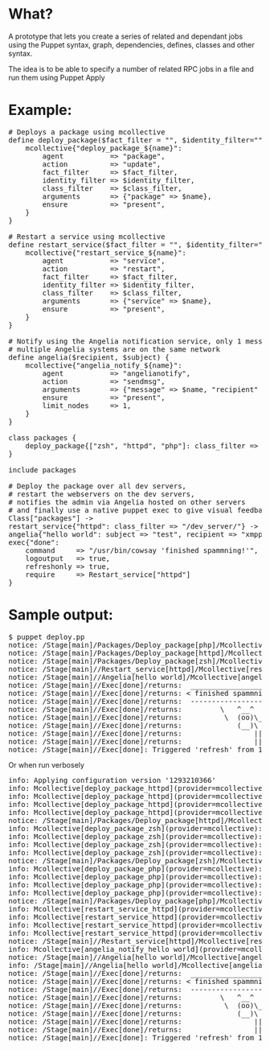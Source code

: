 What?
=====

A prototype that lets you create a series of related and dependant jobs using the Puppet syntax, graph, dependencies, defines, classes and other syntax.

The idea is to be able to specify a number of related RPC jobs in a file and run them using Puppet Apply

Example:
========

<pre>
# Deploys a package using mcollective
define deploy_package($fact_filter = "", $identity_filter="", $fact_filter="", $class_filter="") {
    mcollective{"deploy_package_${name}":
        agent           => "package",
        action          => "update",
        fact_filter     => $fact_filter,
        identity_filter => $identity_filter,
        class_filter    => $class_filter,
        arguments       => {"package" => $name},
        ensure          => "present",
    }
}

# Restart a service using mcollective
define restart_service($fact_filter = "", $identity_filter="", $fact_filter="", $class_filter="") {
    mcollective{"restart_service_${name}":
        agent           => "service",
        action          => "restart",
        fact_filter     => $fact_filter,
        identity_filter => $identity_filter,
        class_filter    => $class_filter,
        arguments       => {"service" => $name},
        ensure          => "present",
    }
}

# Notify using the Angelia notification service, only 1 message get sent when
# multiple Angelia systems are on the same network
define angelia($recipient, $subject) {
    mcollective{"angelia_notify_${name}":
        agent           => "angelianotify",
        action          => "sendmsg",
        arguments       => {"message" => $name, "recipient" => $recipient, "subject" => $subject},
        ensure          => "present",
        limit_nodes     => 1,
    }
}

class packages {
    deploy_package{["zsh", "httpd", "php"]: class_filter => "/dev_server/"}
}

include packages

# Deploy the package over all dev servers,
# restart the webservers on the dev servers,
# notifies the admin via Angelia hosted on other servers
# and finally use a native puppet exec to give visual feedback
Class["packages"] ->
restart_service{"httpd": class_filter => "/dev_server/"} ->
angelia{"hello world": subject => "test", recipient => "xmpp://ripienaar@jabber.org"}  ~>
exec{"done":
    command     => "/usr/bin/cowsay 'finished spammning!'",
    logoutput   => true,
    refreshonly => true,
    require     => Restart_service["httpd"]
}
</pre>


Sample output:
==============

<pre>
$ puppet deploy.pp
notice: /Stage[main]/Packages/Deploy_package[php]/Mcollective[deploy_package_php]/ensure: created
notice: /Stage[main]/Packages/Deploy_package[httpd]/Mcollective[deploy_package_httpd]/ensure: created
notice: /Stage[main]/Packages/Deploy_package[zsh]/Mcollective[deploy_package_zsh]/ensure: created
notice: /Stage[main]//Restart_service[httpd]/Mcollective[restart_service_httpd]/ensure: created
notice: /Stage[main]//Angelia[hello world]/Mcollective[angelia_notify_hello world]/ensure: created
notice: /Stage[main]//Exec[done]/returns:  _____________________
notice: /Stage[main]//Exec[done]/returns: &lt; finished spammning! &gt;
notice: /Stage[main]//Exec[done]/returns:  ---------------------
notice: /Stage[main]//Exec[done]/returns:         \   ^__^
notice: /Stage[main]//Exec[done]/returns:          \  (oo)\_______
notice: /Stage[main]//Exec[done]/returns:             (__)\       )\/\
notice: /Stage[main]//Exec[done]/returns:                 ||----w |
notice: /Stage[main]//Exec[done]/returns:                 ||     ||
notice: /Stage[main]//Exec[done]: Triggered 'refresh' from 1 events
</pre>

Or when run verbosely

<pre>
info: Applying configuration version '1293210366'
info: Mcollective[deploy_package_httpd](provider=mcollective): Result from dev1.domain1.net: OK
info: Mcollective[deploy_package_httpd](provider=mcollective): Result from dev1.domain2.net: OK
info: Mcollective[deploy_package_httpd](provider=mcollective): Result from dev2.domain1.net: OK
info: Mcollective[deploy_package_httpd](provider=mcollective): Result from dev3.domain1.net: OK
notice: /Stage[main]/Packages/Deploy_package[httpd]/Mcollective[deploy_package_httpd]/ensure: created
info: Mcollective[deploy_package_zsh](provider=mcollective): Result from dev2.domain1.net: OK
info: Mcollective[deploy_package_zsh](provider=mcollective): Result from dev1.domain2.net: OK
info: Mcollective[deploy_package_zsh](provider=mcollective): Result from dev1.domain1.net: OK
info: Mcollective[deploy_package_zsh](provider=mcollective): Result from dev3.domain1.net: OK
notice: /Stage[main]/Packages/Deploy_package[zsh]/Mcollective[deploy_package_zsh]/ensure: created
info: Mcollective[deploy_package_php](provider=mcollective): Result from dev2.domain1.net: OK
info: Mcollective[deploy_package_php](provider=mcollective): Result from dev1.domain2.net: OK
info: Mcollective[deploy_package_php](provider=mcollective): Result from dev1.domain1.net: OK
info: Mcollective[deploy_package_php](provider=mcollective): Result from dev3.domain1.net: OK
notice: /Stage[main]/Packages/Deploy_package[php]/Mcollective[deploy_package_php]/ensure: created
info: Mcollective[restart_service_httpd](provider=mcollective): Result from dev2.domain1.net: OK
info: Mcollective[restart_service_httpd](provider=mcollective): Result from dev1.domain1.net: OK
info: Mcollective[restart_service_httpd](provider=mcollective): Result from dev3.domain1.net: OK
info: Mcollective[restart_service_httpd](provider=mcollective): Result from dev1.domain2.net: OK
notice: /Stage[main]//Restart_service[httpd]/Mcollective[restart_service_httpd]/ensure: created
info: Mcollective[angelia_notify_hello world](provider=mcollective): Result from monitor1.domain1.net: OK
notice: /Stage[main]//Angelia[hello world]/Mcollective[angelia_notify_hello world]/ensure: created
info: /Stage[main]//Angelia[hello world]/Mcollective[angelia_notify_hello world]: Scheduling refresh of Exec[done]
notice: /Stage[main]//Exec[done]/returns:  _____________________
notice: /Stage[main]//Exec[done]/returns: &lt; finished spammning! &gt;
notice: /Stage[main]//Exec[done]/returns:  ---------------------
notice: /Stage[main]//Exec[done]/returns:         \   ^__^
notice: /Stage[main]//Exec[done]/returns:          \  (oo)\_______
notice: /Stage[main]//Exec[done]/returns:             (__)\       )\/\
notice: /Stage[main]//Exec[done]/returns:                 ||----w |
notice: /Stage[main]//Exec[done]/returns:                 ||     ||
notice: /Stage[main]//Exec[done]: Triggered 'refresh' from 1 events
